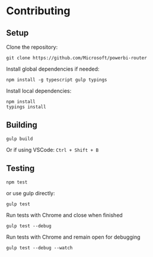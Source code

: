 # Contributing

## Setup

Clone the repository:
```
git clone https://github.com/Microsoft/powerbi-router
```

Install global dependencies if needed:
```
npm install -g typescript gulp typings
```

Install local dependencies:
```
npm install
typings install
```

## Building
```
gulp build
```
Or if using VSCode: `Ctrl + Shift + B`

## Testing
```
npm test
```
or use gulp directly:
```
gulp test
```

Run tests with Chrome and close when finished
```
gulp test --debug
```

Run tests with Chrome and remain open for debugging
```
gulp test --debug --watch
```